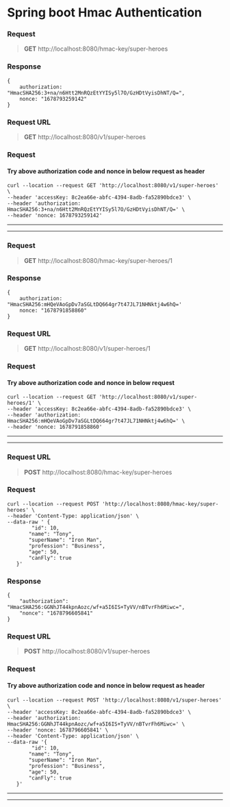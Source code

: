 
# Spring boot Hmac Authentication

### Request
> **GET** http://localhost:8080/hmac-key/super-heroes

### Response
```
{
    authorization: "HmacSHA256:3+na/n6Htt2MnRQzEtYYISy5l7O/GzHDtVyisDhNT/Q=",
    nonce: "1678793259142"
}
```

### Request URL
> **GET** http://localhost:8080/v1/super-heroes

### Request
#### Try above authorization code and nonce in below request as header
```
curl --location --request GET 'http://localhost:8080/v1/super-heroes' \
--header 'accessKey: 8c2ea66e-abfc-4394-8adb-fa52890bdce3' \
--header 'authorization: HmacSHA256:3+na/n6Htt2MnRQzEtYYISy5l7O/GzHDtVyisDhNT/Q=' \
--header 'nonce: 1678793259142'
```


---
---



### Request
> **GET** http://localhost:8080/hmac-key/super-heroes/1

### Response
```
{
    authorization: "HmacSHA256:mHQeVAoGpDv7aSGLtDQ664gr7t47JL71NHNktj4w6hQ='
    nonce: "1678791858860"
}
```

### Request URL
> **GET** http://localhost:8080/v1/super-heroes/1

### Request
#### Try above authorization code and nonce in below request
```
curl --location --request GET 'http://localhost:8080/v1/super-heroes/1' \
--header 'accessKey: 8c2ea66e-abfc-4394-8adb-fa52890bdce3' \
--header 'authorization: HmacSHA256:mHQeVAoGpDv7aSGLtDQ664gr7t47JL71NHNktj4w6hQ=' \
--header 'nonce: 1678791858860'
```


---
---


### Request URL
> **POST** http://localhost:8080/hmac-key/super-heroes

### Request
```
curl --location --request POST 'http://localhost:8080/hmac-key/super-heroes' \
--header 'Content-Type: application/json' \
--data-raw ' {
        "id": 10,
       "name": "Tony",
       "superName": "Iron Man",
       "profession": "Business",
       "age": 50,
       "canFly": true
   }'
```

### Response
```
{
    "authorization": "HmacSHA256:GGNhJT44kpnAozc/wf+a5I6IS+TyVV/nBTvrFh6Miwc=",
    "nonce": "1678796605841"
}
```


### Request URL
> **POST** http://localhost:8080/v1/super-heroes

### Request
#### Try above authorization code and nonce in below request as header
```
curl --location --request POST 'http://localhost:8080/v1/super-heroes' \
--header 'accessKey: 8c2ea66e-abfc-4394-8adb-fa52890bdce3' \
--header 'authorization: HmacSHA256:GGNhJT44kpnAozc/wf+a5I6IS+TyVV/nBTvrFh6Miwc=' \
--header 'nonce: 1678796605841' \
--header 'Content-Type: application/json' \
--data-raw '{
        "id": 10,
       "name": "Tony",
       "superName": "Iron Man",
       "profession": "Business",
       "age": 50,
       "canFly": true
   }'
```

---
---

